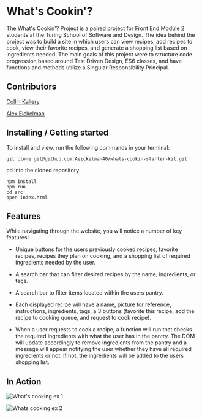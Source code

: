 # What's Cookin'?

The What's Cookin'? Project is a paired project for Front End Module 2 students at the Turing School of Software and Design. The idea behind the project was to build a site in which users can view recipes, add recipes to cook, view their favorite recipes, and generate a shopping list based on ingredients needed. The main goals of this project were to structure code progression based around Test Driven Design, ES6 classes, and have functions and methods utilize a Singular Responsibility Principal. 

## Contributors

[Collin Kallery](https://github.com/collinkallery)

[Alex Eickelman](https://github.com/Aeickelman40)

## Installing / Getting started

To install and view, run the following commands in your terminal:
```
git clone git@github.com:Aeickelman40/whats-cookin-starter-kit.git
```
cd into the cloned repository
```
npm install
npm run 
cd src
open index.html
```

## Features

While navigating through the website, you will notice a number of key features:

- Unique buttons for the users previously cooked recipes, favorite recipes, recipes they plan on cooking, and a shopping list of required ingredients needed by the user.

- A search bar that can filter desired recipes by the name, ingredients, or tags.

- A search bar to filter items located within the users pantry. 

- Each displayed recipe will have a name, picture for reference, instructions, ingredients, tags, a 3 buttons (favorite this recipe, add the recipe to cooking queue, and request to cook recipe).

- When a user requests to cook a recipe, a function will run that checks the required ingredients with what the user has in the pantry. The DOM will update accordingly to remove ingredients from the pantry and a message will appear notifying the user whether they have all required ingredients or not. If not, the ingredients will be added to the users shopping list. 

## In Action
![What's cooking ex  1](https://user-images.githubusercontent.com/57731927/78261297-4cd62e00-74bc-11ea-9e0e-d6fa4b8dd232.gif)

![Whats cooking ex 2](https://user-images.githubusercontent.com/57731927/78261636-b2c2b580-74bc-11ea-918c-ba6c4a91fa4d.gif)
